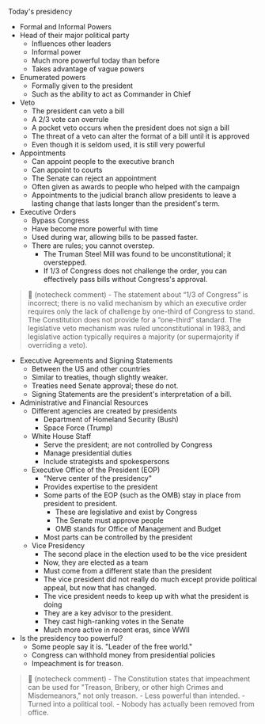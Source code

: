 Today's presidency
- Formal and Informal Powers
- Head of their major political party
	- Influences other leaders
	- Informal power
	- Much more powerful today than before
	- Takes advantage of vague powers
- Enumerated powers
	- Formally given to the president
	- Such as the ability to act as Commander in Chief
- Veto
	- The president can veto a bill
	- A 2/3 vote can overrule
	- A pocket veto occurs when the president does not sign a bill
	- The threat of a veto can alter the format of a bill until it is approved
	- Even though it is seldom used, it is still very powerful
- Appointments
	- Can appoint people to the executive branch
	- Can appoint to courts
	- The Senate can reject an appointment
	- Often given as awards to people who helped with the campaign
	- Appointments to the judicial branch allow presidents to leave a lasting change that lasts longer than the president's term.
- Executive Orders
	- Bypass Congress
	- Have become more powerful with time
	- Used during war, allowing bills to be passed faster.
	- There are rules; you cannot overstep.
		- The Truman Steel Mill was found to be unconstitutional; it overstepped.
		- If 1/3 of Congress does not challenge the order, you can effectively pass bills without Congress's approval.
> 🤖 (notecheck comment) - The statement about “1/3 of Congress” is incorrect; there is no valid mechanism by which an executive order requires only the lack of challenge by one-third of Congress to stand. The Constitution does not provide for a “one-third” standard. The legislative veto mechanism was ruled unconstitutional in 1983, and legislative action typically requires a majority (or supermajority if overriding a veto).
- Executive Agreements and Signing Statements
	- Between the US and other countries
	- Similar to treaties, though slightly weaker.
	- Treaties need Senate approval; these do not.
	- Signing Statements are the president's interpretation of a bill.
- Administrative and Financial Resources
	- Different agencies are created by presidents
		- Department of Homeland Security (Bush)
		- Space Force (Trump)
	- White House Staff
		- Serve the president; are not controlled by Congress
		- Manage presidential duties
		- Include strategists and spokespersons
	- Executive Office of the President (EOP)
		- "Nerve center of the presidency"
		- Provides expertise to the president
		- Some parts of the EOP (such as the OMB) stay in place from president to president.
			- These are legislative and exist by Congress
			- The Senate must approve people  
			- OMB stands for Office of Management and Budget
		- Most parts can be controlled by the president
	- Vice Presidency
		- The second place in the election used to be the vice president
		- Now, they are elected as a team
		- Must come from a different state than the president
		- The vice president did not really do much except provide political appeal, but now that has changed.
		- The vice president needs to keep up with what the president is doing
		- They are a key advisor to the president.
		- They cast high-ranking votes in the Senate
		- Much more active in recent eras, since WWII
- Is the presidency too powerful?
	- Some people say it is. "Leader of the free world."
	- Congress can withhold money from presidential policies 
	- Impeachment is for treason.
> 🤖 (notecheck comment) - The Constitution states that impeachment can be used for "Treason, Bribery, or other high Crimes and Misdemeanors," not only treason.
		- Less powerful than intended.
		- Turned into a political tool.
		- Nobody has actually been removed from office.